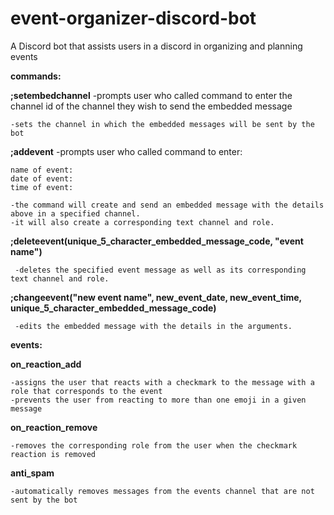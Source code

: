 # event-organizer-discord-bot
A Discord bot that assists users in a discord in organizing and planning events





**commands:**

**;setembedchannel**
    -prompts user who called command to enter the channel id of the channel they wish to send the embedded message
    
    
    -sets the channel in which the embedded messages will be sent by the bot
    
**;addevent**
  -prompts user who called command to enter:
  
  
  
    name of event:
    date of event:
    time of event:
    
    -the command will create and send an embedded message with the details above in a specified channel.
    -it will also create a corresponding text channel and role.
    
**;deleteevent(unique_5_character_embedded_message_code, "event name")**
  
  
     -deletes the specified event message as well as its corresponding text channel and role.
  
**;changeevent("new event name", new_event_date, new_event_time, unique_5_character_embedded_message_code)**


     -edits the embedded message with the details in the arguments.
  
**events:**

 **on_reaction_add**
  
  
    -assigns the user that reacts with a checkmark to the message with a role that corresponds to the event
    -prevents the user from reacting to more than one emoji in a given message
    
 **on_reaction_remove**
 
    -removes the corresponding role from the user when the checkmark reaction is removed
    
 **anti_spam**
    
    -automatically removes messages from the events channel that are not sent by the bot
  
